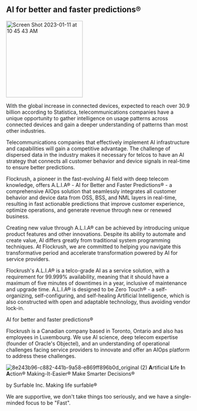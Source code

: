 ## AI for better and faster predictions®

<img width="208" alt="Screen Shot 2023-01-11 at 10 45 43 AM" src="https://user-images.githubusercontent.com/64109384/211851312-9a08bf68-0b6e-4a27-8650-1c0c7897e178.png">

With the global increase in connected devices, expected to reach over 30.9 billion according to Statistica, telecommunications companies have a unique opportunity to gather intelligence on usage patterns across connected devices and gain a deeper understanding of patterns than most other industries.

Telecommunications companies that effectively implement AI infrastructure and capabilities will gain a competitive advantage. The challenge of dispersed data in the industry makes it necessary for telcos to have an AI strategy that connects all customer behavior and device signals in real-time to ensure better predictions.

Flockrush, a pioneer in the fast-evolving AI field with deep telecom knowledge, offers A.L.I.A® - AI for Better and Faster Predictions® - a comprehensive AIOps solution that seamlessly integrates all customer behavior and device data from OSS, BSS, and NML layers in real-time, resulting in fast actionable predictions that improve customer experience, optimize operations, and generate revenue through new or renewed business.

Creating new value through A.L.I.A® can be achieved by introducing unique product features and other innovations. Despite its ability to automate and create value, AI differs greatly from traditional system programming techniques. At Flockrush, we are committed to helping you navigate this transformative period and accelerate transformation powered by AI for service providers.

Flockrush's A.L.I.A® is a telco-grade AI as a service solution, with a requirement for 99.999% availability, meaning that it should have a maximum of five minutes of downtimes in a year, inclusive of maintenance and upgrade time. A.L.I.A® is designed to be Zero Touch® - a self-organizing, self-configuring, and self-healing Artificial Intelligence, which is also constructed with open and adaptable technology, thus avoiding vendor lock-in.

AI for better and faster predictions®

Flockrush is a Canadian company based in Toronto, Ontario and also has employees in Luxembourg. We use AI science, deep telecom expertise (founder of Oracle's Objectel), and an understanding of operational challenges facing service providers to innovate and offer an AIOps platform to address these challenges.


![8e243b96-c882-441b-9a58-e869ff896b0d_original (2)](https://user-images.githubusercontent.com/13509246/205417366-e933e65e-3d1c-4a03-b1ec-784b81df68fb.png)
 **A**rtificial **L**ife **I**n **A**ction®
Making-It-Easier®
Make Smarter Decisions®

by Surfable Inc.
Making life surfable®

We are supportive, we don't take things too seriously, and we have a single-minded focus to be "Fast".

